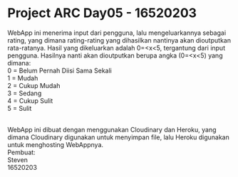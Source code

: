 # Project ARC Day05 - 16520203

WebApp ini menerima input dari pengguna, lalu mengeluarkannya sebagai rating, yang dimana rating-rating yang dihasilkan 
nantinya akan dioutputkan rata-ratanya. Hasil yang dikeluarkan adalah 0=<x<5, tergantung dari input pengguna.
Hasilnya nanti akan dioutputkan berupa angka (0=<x<5) yang dimana:
<br />
0 = Belum Pernah Diisi Sama Sekali
<br />
1 = Mudah
<br />
2 = Cukup Mudah
<br />
3 = Sedang
<br />
4 = Cukup Sulit
<br />
5 = Sulit

<br />
WebApp ini dibuat dengan menggunakan Cloudinary dan Heroku, yang dimana Cloudinary digunakan untuk menyimpan file, lalu Heroku digunakan untuk menghosting  WebAppnya.

<br />
Pembuat:
<br />
Steven
<br />
16520203
